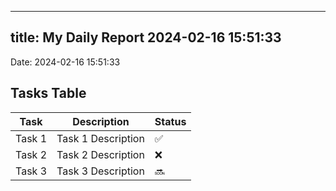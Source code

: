 
---
title: My Daily Report 2024-02-16 15:51:33
---

Date: 2024-02-16 15:51:33

## Tasks Table

| Task | Description | Status |
|------|-------------|--------|
| Task 1 | Task 1 Description | ✅ |
| Task 2 | Task 2 Description | ❌ |
| Task 3 | Task 3 Description | 🔜 |

